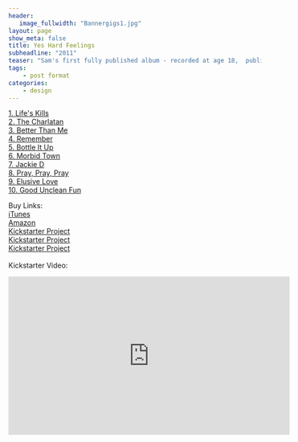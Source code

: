 ```yaml
---
header:
   image_fullwidth: "Bannergigs1.jpg"
layout: page
show_meta: false
title: Yes Hard Feelings
subheadline: "2011"
teaser: "Sam's first fully published album - recorded at age 18,  published fully aged 21, this debut record is unique, powerful and sounds fantastic..."
tags:
    - post format
categories:
    - design 
---
```

<!--more-->
 <a href="https://longhairedmusic.bandcamp.com/album/the-wish">1. Life's Kills</a><br>
 <a href="https://longhairedmusic.bandcamp.com/album/the-wish">2. The Charlatan</a><br>
 <a href="https://longhairedmusic.bandcamp.com/album/the-wish">3. Better Than Me</a><br>
 <a href="https://youtu.be/Tmn6Moxiw5M">4. Remember</a><br>
 <a href="https://longhairedmusic.bandcamp.com/album/the-wish">5. Bottle It Up</a><br>
  <a href="https://longhairedmusic.bandcamp.com/album/the-wish">6. Morbid Town</a><br>
  <a href="https://longhairedmusic.bandcamp.com/album/the-wish">7. Jackie D</a><br>
  <a href="https://longhairedmusic.bandcamp.com/album/the-wish">8. Pray, Pray, Pray</a><br>
  <a href="https://longhairedmusic.bandcamp.com/album/the-wish">9. Elusive Love</a><br>
  <a href="https://longhairedmusic.bandcamp.com/album/the-wish">10. Good Unclean Fun</a><br>

Buy Links:<br>
  <a href="https://itunes.apple.com/us/album/yes-hard-feelings/id478052570">iTunes</a><br>
   <a href="https://www.kickstarter.com/projects/samharrison/the-consumerist-a-mini-musical-album">Amazon</a><br>
    <a href="https://www.kickstarter.com/projects/samharrison/the-consumerist-a-mini-musical-album">Kickstarter Project</a><br>
     <a href="https://www.kickstarter.com/projects/samharrison/the-consumerist-a-mini-musical-album">Kickstarter Project</a><br>
      <a href="https://www.kickstarter.com/projects/samharrison/the-consumerist-a-mini-musical-album">Kickstarter Project</a><br>
<br>
 Kickstarter Video:<br>
  <iframe width="560" height="315" src="https://www.youtube.com/embed/nUOizyHPPg4" frameborder="0" allowfullscreen></iframe>
